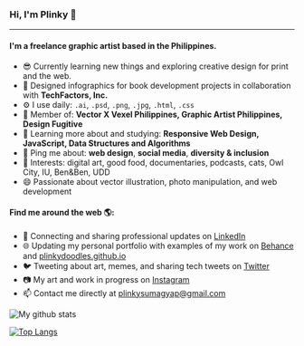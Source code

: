 ### Hi, I'm Plinky 👋
---

<!-- I'm Plinky Sumagyap, a freelance graphic artist focusing on vector illustration and exploring creative design for print and the web. I also design educational infographics for book development projects in collaboration with TechFactors Inc.-->

#### I'm a freelance graphic artist based in the Philippines.

- 😎 Currently learning new things and exploring creative design for print and the web.
- 📖 Designed infographics for book development projects in collaboration with **TechFactors, Inc.**
- ⚙️ I use daily: `.ai`, `.psd`, `.png`, `.jpg`, `.html`, `.css`
- 💅 Member of: **Vector X Vexel Philippines, Graphic Artist Philippines, Design Fugitive**
- 🌱 Learning more about and studying: **Responsive Web Design, JavaScript, Data Structures and Algorithms**
- 💬 Ping me about: **web design**, **social media**, **diversity & inclusion**
- 💜 Interests: digital art, good food, documentaries, podcasts, cats, Owl City, IU, Ben&Ben, UDD 
- 😄 Passionate about vector illustration, photo manipulation, and web development

#### Find me around the web 🌎:
- 💼 Connecting and sharing professional updates on <a href="https://www.linkedin.com/in/plinkysumagyap/">LinkedIn</a>
- 🌐 Updating my personal portfolio with examples of my work on <a href="https://www.behance.net/plinkysumagyap">Behance</a> and <a href="https://plinkydoodles.github.io">plinkydoodles.github.io</a>
- 🐦 Tweeting about art, memes, and sharing tech tweets on <a href="https://twitter.com/plinkydoodles/">Twitter</a>
- 📷 My art and work in progress on <a href="https://www.instagram.com/plinkydoodles">Instagram</a>
- 📫 Contact me directly at plinkysumagyap@gmail.com

![My github stats](https://github-readme-stats.vercel.app/api?username=plinkydoodles&show_icons=true)

[![Top Langs](https://github-readme-stats.vercel.app/api/top-langs/?username=plinkydoodles)](https://github.com/plinkydoodles/github-readme-stats)

<!--
**plinkydoodles/plinkydoodles** is a ✨ _special_ ✨ repository because its `README.md` (this file) appears on your GitHub profile.

Here are some ideas to get you started:

- 🔭 I’m currently working on ...
- 🌱 I’m currently learning ...
- 👯 I’m looking to collaborate on ...
- 🤔 I’m looking for help with ...
- 💬 Ask me about ...
- 📫 How to reach me: ...
- 😄 Pronouns: ...
- ⚡ Fun fact: ...



-->


